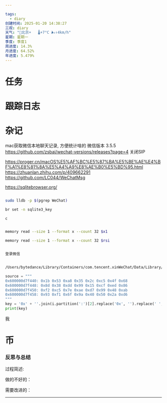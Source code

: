 ```yaml
---

tags:
  - diary
创建时间: 2025-01-20 14:38:27
三观: diary
天气: "🌱北京☀️   🌡️+7°C 🌬️↑4km/h"
星期: 星期一
季度: 季度1
周进度: 14.3%
月进度: 64.52%
年进度: 5.479%
---
```


# 任务



# 跟踪日志


# 杂记


mac获取微信本地聊天记录, 方便统计啥的
微信版本  3.5.5 https://github.com/zsbai/wechat-versions/releases?page=4
关闭SIP

https://proger.cn/macOS%E5%AF%BC%E5%87%BA%E5%BE%AE%E4%BF%A1%E8%81%8A%E5%A4%A9%E8%AE%B0%E5%BD%95.html
https://zhuanlan.zhihu.com/p/409662291
https://github.com/LC044/WeChatMsg

https://sqlitebrowser.org/




```bash

sudo lldb -p $(pgrep WeChat)

br set -n sqlite3_key

c


memory read --size 1 --format x --count 32 $x1

memory read --size 1 --format x --count 32 $rsi


登录微信


/Users/bytedance/Library/Containers/com.tencent.xinWeChat/Data/Library/Application Support/com.tencent.xinWeChat/2.0b4.0.9/abc6b7358bb620fac348ea08229d6564/Message
```


```python
source = """
0x600000d7f440: 0x1b 0x53 0xa8 0x35 0x2c 0xc5 0x4f 0x68
0x600000d7f448: 0x8d 0x38 0xdd 0x99 0x15 0xcf 0xed 0x86
0x600000d7f450: 0xf2 0xc5 0x7e 0xae 0xd7 0x99 0x48 0xab
0x600000d7f458: 0x93 0xf1 0x6f 0x9a 0x40 0x50 0x2a 0xd6
"""
key = '0x' + ''.join(i.partition(':')[2].replace('0x', '').replace(' ', '') for i in source.split('\n')[1:5])
print(key)


```




我


# 币

### 反思与总结

过程简述: 

做的不好的：

需要改进的：

---

